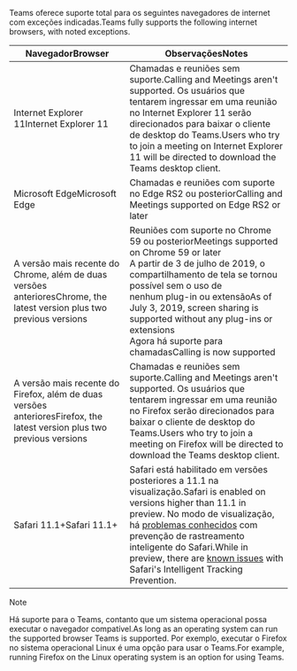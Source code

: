 <span data-ttu-id="f0a94-101">Teams oferece suporte total para os seguintes navegadores de internet com exceções indicadas.</span><span class="sxs-lookup"><span data-stu-id="f0a94-101">Teams fully supports the following internet browsers, with noted exceptions.</span></span>

|<span data-ttu-id="f0a94-102">Navegador</span><span class="sxs-lookup"><span data-stu-id="f0a94-102">Browser</span></span>  |<span data-ttu-id="f0a94-103">Observações</span><span class="sxs-lookup"><span data-stu-id="f0a94-103">Notes</span></span>  |
|---------|---------|
|<span data-ttu-id="f0a94-104">Internet Explorer 11</span><span class="sxs-lookup"><span data-stu-id="f0a94-104">Internet Explorer 11</span></span>     |   <span data-ttu-id="f0a94-105">Chamadas e reuniões sem suporte.</span><span class="sxs-lookup"><span data-stu-id="f0a94-105">Calling and Meetings aren't supported.</span></span> <span data-ttu-id="f0a94-106">Os usuários que tentarem ingressar em uma reunião no Internet Explorer 11 serão direcionados para baixar o cliente de desktop do Teams.</span><span class="sxs-lookup"><span data-stu-id="f0a94-106">Users who try to join a meeting on Internet Explorer 11 will be directed to download the Teams desktop client.</span></span>      |
|<span data-ttu-id="f0a94-107">Microsoft Edge</span><span class="sxs-lookup"><span data-stu-id="f0a94-107">Microsoft Edge</span></span>    |<span data-ttu-id="f0a94-108">Chamadas e reuniões com suporte no Edge RS2 ou posterior</span><span class="sxs-lookup"><span data-stu-id="f0a94-108">Calling and Meetings supported on Edge RS2 or later</span></span> |
|<span data-ttu-id="f0a94-109">A versão mais recente do Chrome, além de duas versões anteriores</span><span class="sxs-lookup"><span data-stu-id="f0a94-109">Chrome, the latest version plus two previous versions</span></span>     | <span data-ttu-id="f0a94-110">Reuniões com suporte no Chrome 59 ou posterior</span><span class="sxs-lookup"><span data-stu-id="f0a94-110">Meetings supported on Chrome 59 or later</span></span><br> <span data-ttu-id="f0a94-111">A partir de 3 de julho de 2019, o compartilhamento de tela se tornou possível sem o uso de nenhum plug-in ou extensão</span><span class="sxs-lookup"><span data-stu-id="f0a94-111">As of July 3, 2019, screen sharing is supported without any plug-ins or extensions</span></span><br> <span data-ttu-id="f0a94-112">Agora há suporte para chamadas</span><span class="sxs-lookup"><span data-stu-id="f0a94-112">Calling is now supported</span></span>     |
|<span data-ttu-id="f0a94-113">A versão mais recente do Firefox, além de duas versões anteriores</span><span class="sxs-lookup"><span data-stu-id="f0a94-113">Firefox, the latest version plus two previous versions</span></span>     |   <span data-ttu-id="f0a94-114">Chamadas e reuniões sem suporte.</span><span class="sxs-lookup"><span data-stu-id="f0a94-114">Calling and Meetings aren't supported.</span></span> <span data-ttu-id="f0a94-115">Os usuários que tentarem ingressar em uma reunião no Firefox serão direcionados para baixar o cliente de desktop do Teams.</span><span class="sxs-lookup"><span data-stu-id="f0a94-115">Users who try to join a meeting on Firefox will be directed to download the Teams desktop client.</span></span>       |
|<span data-ttu-id="f0a94-116">Safari 11.1+</span><span class="sxs-lookup"><span data-stu-id="f0a94-116">Safari 11.1+</span></span>     |   <span data-ttu-id="f0a94-117">Safari está habilitado em versões posteriores a 11.1 na visualização.</span><span class="sxs-lookup"><span data-stu-id="f0a94-117">Safari is enabled on versions higher than 11.1 in preview.</span></span> <span data-ttu-id="f0a94-118">No modo de visualização, há [problemas conhecidos](https://support.office.com/article/safari-browser-support-1aac0a7c-35a8-42c1-a7df-f674afe234df) com prevenção de rastreamento inteligente do Safari.</span><span class="sxs-lookup"><span data-stu-id="f0a94-118">While in preview, there are [known issues](https://support.office.com/article/safari-browser-support-1aac0a7c-35a8-42c1-a7df-f674afe234df) with Safari's Intelligent Tracking Prevention.</span></span>|

> [!NOTE]
> <span data-ttu-id="f0a94-119">Há suporte para o Teams, contanto que um sistema operacional possa executar o navegador compatível.</span><span class="sxs-lookup"><span data-stu-id="f0a94-119">As long as an operating system can run the supported browser Teams is supported.</span></span> <span data-ttu-id="f0a94-120">Por exemplo, executar o Firefox no sistema operacional Linux é uma opção para usar o Teams.</span><span class="sxs-lookup"><span data-stu-id="f0a94-120">For example, running Firefox on the Linux operating system is an option for using Teams.</span></span>
